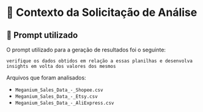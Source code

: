 # 🧾 Contexto da Solicitação de Análise

## 📌 Prompt utilizado

O  prompt utilizado para a geração de resultados foi o seguinte:

```
verifique os dados obtidos em relação a essas planilhas e desenvolva insights em volta dos valores dos mesmos
```

Arquivos que foram analisados:

- `Meganium_Sales_Data_-_Shopee.csv`
- `Meganium_Sales_Data_-_Etsy.csv`
- `Meganium_Sales_Data_-_AliExpress.csv`
